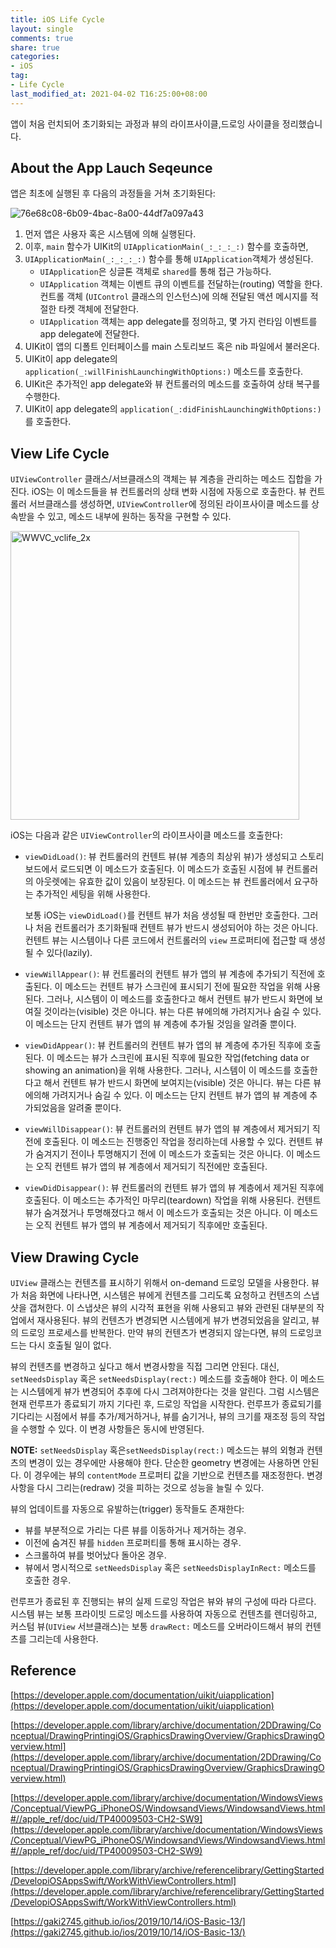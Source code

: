 ```yaml
---
title: iOS Life Cycle
layout: single
comments: true
share: true
categories: 
- iOS
tag:
- Life Cycle
last_modified_at: 2021-04-02 T16:25:00+08:00
---
```


앱이 처음 런치되어 초기화되는 과정과 뷰의 라이프사이클,드로잉 사이클을 정리했습니다.

## About the App Lauch Seqeunce

앱은 최초에 실행된 후 다음의 과정들을 거쳐 초기화된다:

![76e68c08-6b09-4bac-8a00-44df7a097a43](https://user-images.githubusercontent.com/48352065/113392530-4381e900-93d0-11eb-9d79-f1432806c6cb.png)

1. 먼저 앱은 사용자 혹은 시스템에 의해 실행된다.
2. 이후, `main` 함수가 UIKit의 `UIApplicationMain(_:_:_:_:)` 함수를 호출하면,
3. `UIApplicationMain(_:_:_:_:)` 함수를 통해 `UIApplication`객체가 생성된다.
    - `UIApplication`은 싱글톤 객체로 `shared`를 통해 접근 가능하다.
    - `UIApplication` 객체는 이벤트 큐의 이벤트를 전달하는(routing) 역할을 한다. 컨트롤 객체 (`UIControl` 클래스의 인스턴스)에 의해 전달된 액션 메시지를 적절한 타켓 객체에 전달한다.
    - `UIApplication` 객체는 app delegate를 정의하고, 몇 가지 런타임 이벤트를 app delegate에 전달한다.
4. UIKit이 앱의 디폴트 인터페이스를 main 스토리보드 혹은 nib 파일에서 불러온다.
5. UIKit이 app delegate의 `application(_:willFinishLaunchingWithOptions:)` 메소드를 호출한다.
6. UIKit은 추가적인 app delegate와 뷰 컨트롤러의 메소드를 호출하여 상태 복구를 수행한다.
7. UIKit이 app delegate의  `application(_:didFinishLaunchingWithOptions:)`를 호출한다.

## View Life Cycle

`UIViewController` 클래스/서브클래스의 객체는 뷰 계층을 관리하는 메소드 집합을 가진다. iOS는 이 메소드들을 뷰 컨트롤러의 상태 변화 시점에 자동으로 호출한다. 뷰 컨트롤러 서브클래스를 생성하면, `UIViewController`에 정의된 라이프사이클 메소드를 상속받을 수 있고, 메소드 내부에 원하는 동작을 구현할 수 있다. 

<img width="462" alt="WWVC_vclife_2x" src="https://user-images.githubusercontent.com/48352065/113392539-454bac80-93d0-11eb-9a5c-12818dd661dc.png">

iOS는 다음과 같은 `UIViewController`의 라이프사이클 메소드를 호출한다:

- `viewDidLoad()`: 뷰 컨트롤러의 컨텐트 뷰(뷰 계층의 최상위 뷰)가 생성되고 스토리보드에서 로드되면 이 메소드가 호출된다. 이 메소드가 호출된 시점에 뷰 컨트롤러의 아웃렛에는 유효한 값이 있음이 보장된다. 이 메소드는 뷰 컨트롤러에서 요구하는 추가적인 세팅을 위해 사용한다.

    보통 iOS는 `viewDidLoad()`를 컨텐트 뷰가 처음 생성될 때 한번만 호출한다. 그러나 처음 컨트롤러가 초기화될때 컨텐트 뷰가 반드시 생성되어야 하는 것은 아니다. 컨텐트 뷰는 시스템이나 다른 코드에서 컨트롤러의 `view` 프로퍼티에 접근할 때 생성될 수 있다(lazily).

- `viewWillAppear()`:  뷰 컨트롤러의 컨텐트 뷰가 앱의 뷰 계층에 추가되기 직전에 호출된다. 이 메소드는 컨텐트 뷰가 스크린에 표시되기 전에 필요한 작업을 위해 사용된다. 그러나, 시스템이 이 메소드를 호출한다고 해서 컨텐트 뷰가 반드시 화면에 보여질 것이라는(visible) 것은 아니다. 뷰는 다른 뷰에의해 가려지거나 숨길 수 있다. 이 메소드는 단지 컨텐트 뷰가 앱의 뷰 계층에 추가될 것임을 알려줄 뿐이다.
- `viewDidAppear()`: 뷰 컨트롤러의 컨텐트 뷰가 앱의 뷰 계층에 추가된 직후에 호출된다. 이 메소드는 뷰가 스크린에 표시된 직후에 필요한 작업(fetching data or showing an animation)을 위해 사용한다. 그러나, 시스템이 이 메소드를 호출한다고 해서 컨텐트 뷰가 반드시 화면에 보여지는(visible) 것은 아니다. 뷰는 다른 뷰에의해 가려지거나 숨길 수 있다. 이 메소드는 단지 컨텐트 뷰가 앱의 뷰 계층에 추가되었음을 알려줄 뿐이다.
- `viewWillDisappear()`: 뷰 컨트롤러의 컨텐트 뷰가 앱의 뷰 계층에서 제거되기 직전에 호출된다. 이 메소드는 진행중인 작업을 정리하는데 사용할 수 있다. 컨텐트 뷰가 숨겨지기 전이나 투명해지기 전에 이 메소드가 호출되는 것은 아니다. 이 메소드는 오직 컨텐트 뷰가 앱의 뷰 계층에서 제거되기 직전에만 호출된다.
- `viewDidDisappear()`: 뷰 컨트롤러의 컨텐트 뷰가 앱의 뷰 계층에서 제거된 직후에 호출된다. 이 메소드는 추가적인 마무리(teardown) 작업을 위해 사용된다. 컨텐트 뷰가 숨겨졌거나 투명해졌다고 해서 이 메소드가 호출되는 것은 아니다. 이 메소드는 오직 컨텐트 뷰가 앱의 뷰 계층에서 제거되기 직후에만 호출된다.

## View Drawing Cycle

`UIView` 클래스는 컨텐츠를 표시하기 위해서 on-demand 드로잉 모델을 사용한다. 뷰가 처음 화면에 나타나면, 시스템은 뷰에게 컨텐츠를 그리도록 요청하고 컨텐츠의 스냅샷을 갭쳐한다. 이 스냅샷은 뷰의 시각적 표현을 위해 사용되고 뷰와 관련된 대부분의 작업에서 재사용된다. 뷰의 컨텐츠가 변경되면 시스템에게 뷰가 변경되었음을 알리고, 뷰의 드로잉 프로세스를 반복한다. 만약 뷰의 컨텐츠가 변경되지 않는다면, 뷰의 드로잉코드는 다시 호출될 일이 없다. 

뷰의 컨텐츠를 변경하고 싶다고 해서 변경사항을 직접 그리면 안된다. 대신, `setNeedsDisplay` 혹은 `setNeedsDisplay(rect:)` 메소드를 호출해야 한다. 이 메소드는 시스템에게 뷰가 변경되어 추후에 다시 그려져야한다는 것을 알린다. 그럼 시스템은 현재 런루프가 종료되기 까지 기다린 후, 드로잉 작업을 시작한다. 런루프가 종료되기를 기다리는 시점에서 뷰를 추가/제거하거나, 뷰를 숨기거나, 뷰의 크기를 재조정 등의 작업을 수행할 수 있다. 이 변경 사항들은 동시에 반영된다. 

**NOTE:** `setNeedsDisplay` 혹은`setNeedsDisplay(rect:)` 메소드는 뷰의 외형과 컨텐츠의 변경이 있는 경우에만 사용해야 한다. 단순한 geometry 변경에는 사용하면 안된다. 이 경우에는 뷰의 `contentMode` 프로퍼티 값을 기반으로 컨텐츠를 재조정한다. 변경사항을 다시 그리는(redraw) 것을 피하는 것으로 성능을 늘릴 수 있다. 

뷰의 업데이트를 자동으로 유발하는(trigger) 동작들도 존재한다:

- 뷰를 부분적으로 가리는 다른 뷰를 이동하거나 제거하는 경우.
- 이전에 숨겨진 뷰를 `hidden` 프로퍼티를 통해 표시하는 경우.
- 스크롤하여 뷰를 벗어났다 돌아온 경우.
- 뷰에서 명시적으로 `setNeedsDisplay` 혹은 `setNeedsDisplayInRect:` 메소드를 호출한 경우.

런루프가 종료된 후 진행되는 뷰의 실제 드로잉 작업은 뷰와 뷰의 구성에 따라 다르다. 시스템 뷰는 보통 프라이빗 드로잉 메소드를 사용하여 자동으로 컨텐츠를 렌더링하고, 커스텀 뷰(`UIView` 서브클래스)는 보통 `drawRect:` 메소드를 오버라이드해서 뷰의 컨텐츠를 그리는데 사용한다.

## Reference

[https://developer.apple.com/documentation/uikit/uiapplication](https://developer.apple.com/documentation/uikit/uiapplication)

[https://developer.apple.com/library/archive/documentation/2DDrawing/Conceptual/DrawingPrintingiOS/GraphicsDrawingOverview/GraphicsDrawingOverview.html](https://developer.apple.com/library/archive/documentation/2DDrawing/Conceptual/DrawingPrintingiOS/GraphicsDrawingOverview/GraphicsDrawingOverview.html)

[https://developer.apple.com/library/archive/documentation/WindowsViews/Conceptual/ViewPG_iPhoneOS/WindowsandViews/WindowsandViews.html#//apple_ref/doc/uid/TP40009503-CH2-SW9](https://developer.apple.com/library/archive/documentation/WindowsViews/Conceptual/ViewPG_iPhoneOS/WindowsandViews/WindowsandViews.html#//apple_ref/doc/uid/TP40009503-CH2-SW9)

[https://developer.apple.com/library/archive/referencelibrary/GettingStarted/DevelopiOSAppsSwift/WorkWithViewControllers.html](https://developer.apple.com/library/archive/referencelibrary/GettingStarted/DevelopiOSAppsSwift/WorkWithViewControllers.html)

[https://gaki2745.github.io/ios/2019/10/14/iOS-Basic-13/](https://gaki2745.github.io/ios/2019/10/14/iOS-Basic-13/)
